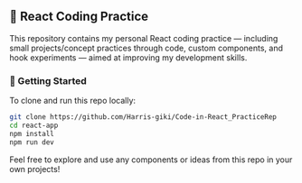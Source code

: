 ## 🧪 React Coding Practice

This repository contains my personal React coding practice — including small projects/concept practices through code, custom components, and hook experiments — aimed at improving my development skills.

### 🔧 Getting Started

To clone and run this repo locally:

```bash
git clone https://github.com/Harris-giki/Code-in-React_PracticeRep
cd react-app
npm install
npm run dev
```

Feel free to explore and use any components or ideas from this repo in your own projects!
